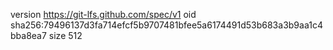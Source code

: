 version https://git-lfs.github.com/spec/v1
oid sha256:79496137d3fa714efcf5b9707481bfee5a6174491d53b683a3b9aa1c4bba8ea7
size 512

